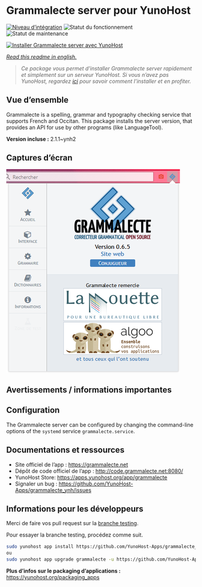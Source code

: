 <!--
N.B.: This README was automatically generated by https://github.com/YunoHost/apps/tree/master/tools/README-generator
It shall NOT be edited by hand.
-->

# Grammalecte server pour YunoHost

[![Niveau d’intégration](https://dash.yunohost.org/integration/grammalecte.svg)](https://dash.yunohost.org/appci/app/grammalecte) ![Statut du fonctionnement](https://ci-apps.yunohost.org/ci/badges/grammalecte.status.svg) ![Statut de maintenance](https://ci-apps.yunohost.org/ci/badges/grammalecte.maintain.svg)

[![Installer Grammalecte server avec YunoHost](https://install-app.yunohost.org/install-with-yunohost.svg)](https://install-app.yunohost.org/?app=grammalecte)

*[Read this readme in english.](./README.md)*

> *Ce package vous permet d’installer Grammalecte server rapidement et simplement sur un serveur YunoHost.
Si vous n’avez pas YunoHost, regardez [ici](https://yunohost.org/#/install) pour savoir comment l’installer et en profiter.*

## Vue d’ensemble

Grammalecte is a spelling, grammar and typography checking service that supports French and Occitan. This package installs the server version, that provides an API for use by other programs (like LanguageTool).

**Version incluse :** 2.1.1~ynh2

## Captures d’écran

![Capture d’écran de Grammalecte server](./doc/screenshots/screenshot.png)

## Avertissements / informations importantes

## Configuration

The Grammalecte server can be configured by changing the command-line options of the `systemd` service `grammalecte.service`.

## Documentations et ressources

* Site officiel de l’app : <https://grammalecte.net>
* Dépôt de code officiel de l’app : <http://code.grammalecte.net:8080/>
* YunoHost Store: <https://apps.yunohost.org/app/grammalecte>
* Signaler un bug : <https://github.com/YunoHost-Apps/grammalecte_ynh/issues>

## Informations pour les développeurs

Merci de faire vos pull request sur la [branche testing](https://github.com/YunoHost-Apps/grammalecte_ynh/tree/testing).

Pour essayer la branche testing, procédez comme suit.

``` bash
sudo yunohost app install https://github.com/YunoHost-Apps/grammalecte_ynh/tree/testing --debug
ou
sudo yunohost app upgrade grammalecte -u https://github.com/YunoHost-Apps/grammalecte_ynh/tree/testing --debug
```

**Plus d’infos sur le packaging d’applications :** <https://yunohost.org/packaging_apps>